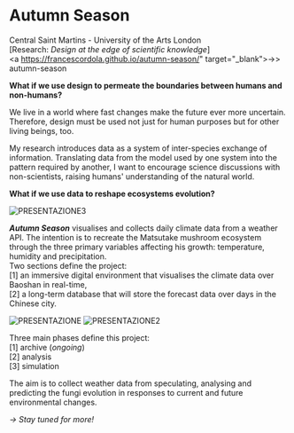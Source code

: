 # Autumn Season

Central Saint Martins - University of the Arts London<br>
[Research: <i>Design at the edge of scientific knowledge</i>]<br>
<a https://francescordola.github.io/autumn-season/" target="_blank">&rarr;> autumn-season </a>

<b>What if we use design to permeate the boundaries between humans and non-humans?</b>

We live in a world where fast changes make the future ever more uncertain. Therefore, design must be used not just for human purposes but for other living beings, too.

My research introduces data as a system of inter-species exchange of information. Translating data from the model used by one system into the pattern required by another, I want to encourage science discussions with non-scientists, raising humans' understanding of the natural world.

<b>What if we use data to reshape ecosystems evolution?</b>

![PRESENTAZIONE3](https://user-images.githubusercontent.com/67789249/115018760-8f488e00-9eb8-11eb-8a4f-962a06e63a1b.jpg)

<b><i>Autumn Season</b></i> visualises and collects daily climate data from a weather API. The intention is to recreate the Matsutake mushroom ecosystem through the three primary variables affecting his growth: temperature, humidity and precipitation. <br>
Two sections define the project:<br>
[1] an immersive digital environment that visualises the climate data over Baoshan in real-time,<br>
[2] a long-term database that will store the forecast data over days in the Chinese city.


![PRESENTAZIONE](https://user-images.githubusercontent.com/67789249/115024559-8c519b80-9ec0-11eb-8622-148b1ffa55ae.jpg)
![PRESENTAZIONE2](https://user-images.githubusercontent.com/67789249/115018903-bacb7880-9eb8-11eb-9153-0685098545ad.jpg)

Three main phases define this project:<br>
[1] archive (<i>ongoing</i>)<br>
[2] analysis<br>
[3] simulation<br>

The aim is to collect weather data from speculating, analysing and predicting the fungi evolution in responses to current and future environmental changes.

<i>&rarr; Stay tuned for more!</i>
